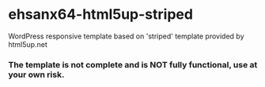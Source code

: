 # ehsanx64-html5up-striped
WordPress responsive template based on 'striped' template provided by html5up.net

### The template is not complete and is NOT fully functional, use at your own risk.

